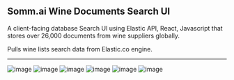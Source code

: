 ## Somm.ai Wine Documents Search UI

A client-facing database Search UI using Elastic API, React, Javascript that stores over 26,000 documents from wine suppliers globally.

Pulls wine lists search data from Elastic.co engine.

---

![image](https://user-images.githubusercontent.com/25058545/186486973-b857580f-fbc2-4144-8699-c0e51f336e57.png)
![image](https://user-images.githubusercontent.com/25058545/186464347-e5e339b7-c257-4369-a959-353d8837175d.png)
![image](https://user-images.githubusercontent.com/25058545/186463453-5177fa8b-8778-49c7-a681-7768fd05dd0c.png)
![image](https://user-images.githubusercontent.com/25058545/186463500-1b60a8e4-6d42-45a9-b96a-d8cca3fda070.png)
![image](https://user-images.githubusercontent.com/25058545/186463588-08352ac5-3b86-4dfe-a2bc-6aad0a130474.png)
![image](https://user-images.githubusercontent.com/25058545/186463782-96c52a55-36df-48f2-8c08-b85780af4423.png)
